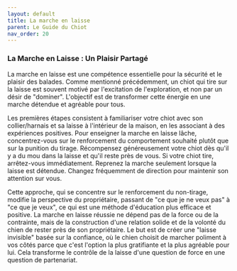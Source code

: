 ```yaml
---
layout: default
title: La marche en laisse
parent: Le Guide du Chiot
nav_order: 20
---
```


### **La Marche en Laisse : Un Plaisir Partagé**

La marche en laisse est une compétence essentielle pour la sécurité et le plaisir des balades. Comme mentionné précédemment, un chiot qui tire sur la laisse est souvent motivé par l'excitation de l'exploration, et non par un désir de "dominer". L'objectif est de transformer cette énergie en une marche détendue et agréable pour tous.

Les premières étapes consistent à familiariser votre chiot avec son collier/harnais et sa laisse à l'intérieur de la maison, en les associant à des expériences positives. Pour enseigner la marche en laisse lâche, concentrez-vous sur le renforcement du comportement souhaité plutôt que sur la punition du tirage. Récompensez généreusement votre chiot dès qu'il y a du mou dans la laisse et qu'il reste près de vous. Si votre chiot tire, arrêtez-vous immédiatement. Reprenez la marche seulement lorsque la laisse est détendue. Changez fréquemment de direction pour maintenir son attention sur vous.

Cette approche, qui se concentre sur le renforcement du non-tirage, modifie la perspective du propriétaire, passant de "ce que je ne veux pas" à "ce que je veux", ce qui est une méthode d'éducation plus efficace et positive. La marche en laisse réussie ne dépend pas de la force ou de la contrainte, mais de la construction d'une relation solide et de la volonté du chien de rester près de son propriétaire. Le but est de créer une "laisse invisible" basée sur la confiance, où le chien choisit de marcher poliment à vos côtés parce que c'est l'option la plus gratifiante et la plus agréable pour lui. Cela transforme le contrôle de la laisse d'une question de force en une question de partenariat. 
